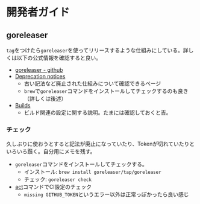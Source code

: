 # 開発者ガイド

## goreleaser

`tag`をつけたら`goreleaser`を使ってリリースするような仕組みにしている。詳しくは以下の公式情報を確認すると良い。

- [goreleaser - github](https://github.com/goreleaser/goreleaser)
- [Deprecation notices](https://goreleaser.com/deprecations/)
  - 古い記法など廃止された仕組みについて確認できるページ
  - `brew`で`goreleaser`コマンドをインストールしてチェックするのも良き（詳しくは後述）
- [Builds](https://goreleaser.com/customization/builds/)
  - ビルド関連の設定に関する説明。たまには確認しておくと吉。

### チェック

久しぶりに使おうとすると記法が廃止になっていたり、Tokenが切れていたりといろいろ躓く。自分用にメモを残す。

- `goreleaser`コマンドをインストールしてチェックする。
  - インストール: `brew install goreleaser/tap/goreleaser`
  - チェック: `goreleaser check`
- [act](https://github.com/nektos/act)コマンドでCI設定のチェック
  - `missing GITHUB_TOKEN`というエラー以外は正常っぽかったら良い感じ
